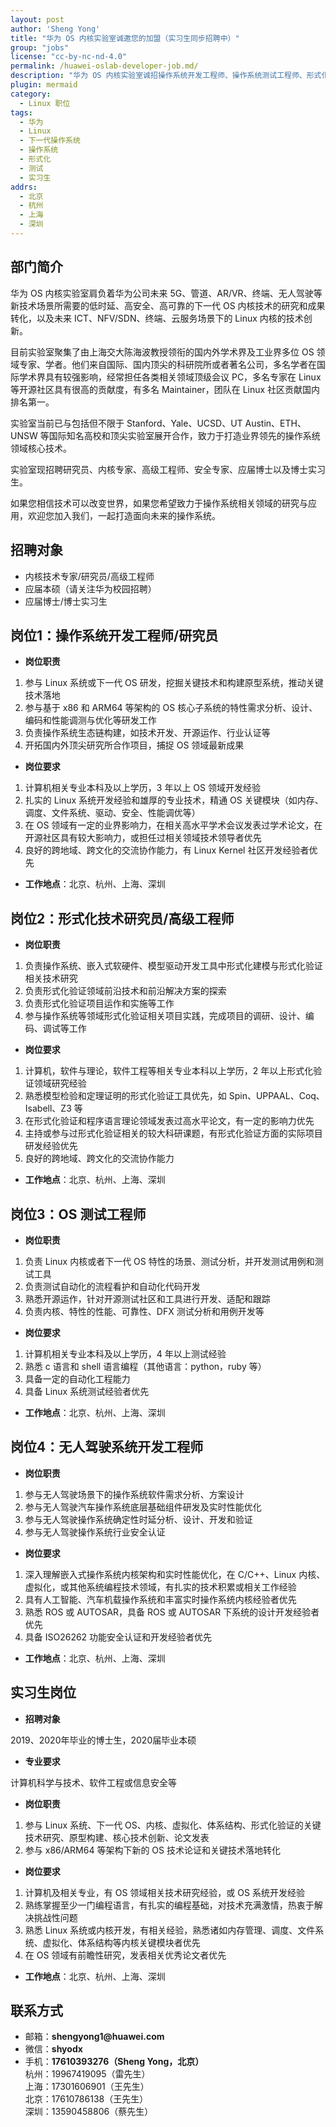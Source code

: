 ```yaml
---
layout: post
author: 'Sheng Yong'
title: "华为 OS 内核实验室诚邀您的加盟（实习生同步招聘中）"
group: "jobs"
license: "cc-by-nc-nd-4.0"
permalink: /huawei-oslab-developer-job.md/
description: "华为 OS 内核实验室诚招操作系统开发工程师、操作系统测试工程师、形式化技术研究员、实习生"
plugin: mermaid
category:
  - Linux 职位
tags:
  - 华为
  - Linux
  - 下一代操作系统
  - 操作系统
  - 形式化
  - 测试
  - 实习生
addrs:
  - 北京
  - 杭州
  - 上海
  - 深圳
---
```


## 部门简介

华为 OS 内核实验室肩负着华为公司未来 5G、管道、AR/VR、终端、无人驾驶等新技术场景所需要的低时延、高安全、高可靠的下一代 OS 内核技术的研究和成果转化，以及未来 ICT、NFV/SDN、终端、云服务场景下的 Linux 内核的技术创新。

目前实验室聚集了由上海交大陈海波教授领衔的国内外学术界及工业界多位 OS 领域专家、学者。他们来自国际、国内顶尖的科研院所或者著名公司，多名学者在国际学术界具有较强影响，经常担任各类相关领域顶级会议 PC，多名专家在 Linux 等开源社区具有很高的贡献度，有多名 Maintainer，团队在 Linux 社区贡献国内排名第一。

实验室当前已与包括但不限于 Stanford、Yale、UCSD、UT Austin、ETH、UNSW 等国际知名高校和顶尖实验室展开合作，致力于打造业界领先的操作系统领域核心技术。

实验室现招聘研究员、内核专家、高级工程师、安全专家、应届博士以及博士实习生。

如果您相信技术可以改变世界，如果您希望致力于操作系统相关领域的研究与应用，欢迎您加入我们，一起打造面向未来的操作系统。

## 招聘对象

* 内核技术专家/研究员/高级工程师
* 应届本硕（请关注华为校园招聘）
* 应届博士/博士实习生

## 岗位1：操作系统开发工程师/研究员

* __岗位职责__

1. 参与 Linux 系统或下一代 OS 研发，挖掘关键技术和构建原型系统，推动关键技术落地
2. 参与基于 x86 和 ARM64 等架构的 OS 核心子系统的特性需求分析、设计、编码和性能调测与优化等研发工作
3. 负责操作系统生态链构建，如技术开发、开源运作、行业认证等
4. 开拓国内外顶尖研究所合作项目，捕捉 OS 领域最新成果

* __岗位要求__

1. 计算机相关专业本科及以上学历，3 年以上 OS 领域开发经验
2. 扎实的 Linux 系统开发经验和雄厚的专业技术，精通 OS 关键模块（如内存、调度、文件系统、驱动、安全、性能调优等）
3. 在 OS 领域有一定的业界影响力，在相关高水平学术会议发表过学术论文，在开源社区具有较大影响力，或担任过相关领域技术领导者优先
4. 良好的跨地域、跨文化的交流协作能力，有 Linux Kernel 社区开发经验者优先

* __工作地点__：北京、杭州、上海、深圳

## 岗位2：形式化技术研究员/高级工程师

* __岗位职责__

1. 负责操作系统、嵌入式软硬件、模型驱动开发工具中形式化建模与形式化验证相关技术研究
2. 负责形式化验证领域前沿技术和前沿解决方案的探索
3. 负责形式化验证项目运作和实施等工作
4. 参与操作系统等领域形式化验证相关项目实践，完成项目的调研、设计、编码、调试等工作

* __岗位要求__

1. 计算机，软件与理论，软件工程等相关专业本科以上学历，2 年以上形式化验证领域研究经验
2. 熟悉模型检验和定理证明的形式化验证工具优先，如 Spin、UPPAAL、Coq、Isabell、Z3 等
3. 在形式化验证和程序语言理论领域发表过高水平论文，有一定的影响力优先
4. 主持或参与过形式化验证相关的较大科研课题，有形式化验证方面的实际项目研发经验优先
5. 良好的跨地域、跨文化的交流协作能力

* __工作地点__：北京、杭州、上海、深圳

## 岗位3：OS 测试工程师

* __岗位职责__

1. 负责 Linux 内核或者下一代 OS 特性的场景、测试分析，并开发测试用例和测试工具
2. 负责测试自动化的流程看护和自动化代码开发
3. 熟悉开源运作，针对开源测试社区和工具进行开发、适配和跟踪
4. 负责内核、特性的性能、可靠性、DFX 测试分析和用例开发等

* __岗位要求__

1. 计算机相关专业本科及以上学历，4 年以上测试经验
2. 熟悉 c 语言和 shell 语言编程（其他语言：python，ruby 等）
3. 具备一定的自动化工程能力
4. 具备 Linux 系统测试经验者优先

* __工作地点__：北京、杭州、上海、深圳

## 岗位4：无人驾驶系统开发工程师

* __岗位职责__

1. 参与无人驾驶场景下的操作系统软件需求分析、方案设计
2. 参与无人驾驶汽车操作系统底层基础组件研发及实时性能优化
3. 参与无人驾驶操作系统确定性时延分析、设计、开发和验证
4. 参与无人驾驶操作系统行业安全认证

* __岗位要求__

1. 深入理解嵌入式操作系统内核架构和实时性能优化，在 C/C++、Linux 内核、虚拟化，或其他系统编程技术领域，有扎实的技术积累或相关工作经验
2. 具有人工智能、汽车机载操作系统和丰富实时操作系统内核经验者优先
3. 熟悉 ROS 或 AUTOSAR，具备 ROS 或 AUTOSAR 下系统的设计开发经验者优先
4. 具备 ISO26262 功能安全认证和开发经验者优先

* __工作地点__：北京、杭州、上海、深圳


## 实习生岗位

* __招聘对象__

2019、2020年毕业的博士生，2020届毕业本硕

* __专业要求__

计算机科学与技术、软件工程或信息安全等

* __岗位职责__

1. 参与 Linux 系统、下一代 OS、内核、虚拟化、体系结构、形式化验证的关键技术研究、原型构建、核心技术创新、论文发表
2. 参与 x86/ARM64 等架构下新的 OS 技术论证和关键技术落地转化

* __岗位要求__

1. 计算机及相关专业，有 OS 领域相关技术研究经验，或 OS 系统开发经验
2. 熟练掌握至少一门编程语言，有扎实的编程基础，对技术充满激情，热衷于解决挑战性问题
3. 熟悉 Linux 系统或内核开发，有相关经验，熟悉诸如内存管理、调度、文件系统、虚拟化、体系结构等内核关键模块者优先
4. 在 OS 领域有前瞻性研究，发表相关优秀论文者优先

* __工作地点__：北京、杭州、上海、深圳


## 联系方式

* 邮箱：__shengyong1@huawei.com__
* 微信：__shyodx__
* 手机：__17610393276（Sheng Yong，北京）__  
杭州：19967419095（雷先生）  
上海：17301606901（王先生）  
北京：17610786138（王先生）  
深圳：13590458806（蔡先生）
